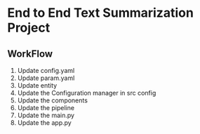 # End to End Text Summarization Project

## WorkFlow 

1. Update config.yaml
2. Update param.yaml
3. Update entity
4. Update the Configuration manager in src config
5. Update the components
6. Update the pipeline
7. Update the main.py
8. Update the app.py
